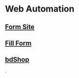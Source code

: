 # Web Automation

## [Form Site](https://fs1.formsite.com/form_app/FormSite?FormId=LoadLogin&Auto)

## [Fill Form]()

## [bdShop]()
.